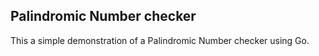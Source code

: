 ## Palindromic Number checker

This a simple demonstration of a Palindromic Number checker using Go.